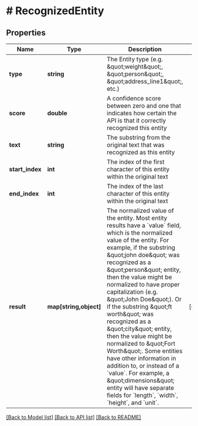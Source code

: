 # # RecognizedEntity

## Properties

Name | Type | Description | Notes
------------ | ------------- | ------------- | -------------
**type** | **string** | The Entity type (e.g. \&quot;weight\&quot;, \&quot;person\&quot;, \&quot;address_line1\&quot;, etc.) |
**score** | **double** | A confidence score between zero and one that indicates how certain the API is that it correctly recognized this entity |
**text** | **string** | The substring from the original text that was recognized as this entity |
**start_index** | **int** | The index of the first character of this entity within the original text |
**end_index** | **int** | The index of the last character of this entity within the original text |
**result** | **map[string,object]** | The normalized value of the entity.  Most entity results have a &#x60;value&#x60; field, which is the normalized value of the entity.  For example, if the substring \&quot;john doe\&quot; was recognized as a \&quot;person\&quot; entity, then the value might be normalized to have proper capitalization (e.g. \&quot;John Doe\&quot;).  Or if the substring \&quot;ft worth\&quot; was recognized as a \&quot;city\&quot; entity, then the value might be normalized to \&quot;Fort Worth\&quot;.  Some entities have other information in addition to, or instead of a &#x60;value&#x60;.  For example, a \&quot;dimensions\&quot; entity will have separate fields for &#x60;length&#x60;, &#x60;width&#x60;, &#x60;height&#x60;, and &#x60;unit&#x60;. | [optional]

[[Back to Model list]](../../README.md#models) [[Back to API list]](../../README.md#endpoints) [[Back to README]](../../README.md)
